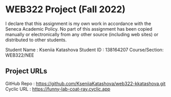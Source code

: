 # WEB322 Project (Fall 2022)

I declare that this assignment is my own work in accordance with the Seneca Academic Policy.
No part of this assignment has been copied manually or electronically from any other source
(including web sites) or distributed to other students.

Student Name  : Kseniia Katashova
Student ID    : 138164207
Course/Section: WEB322/NEE

## Project URLs
GitHub Repo   : https://github.com/KseniiaKatashova/web322-kkatashova.git
Cyclic URL    : https://funny-lab-coat-ray.cyclic.app 